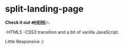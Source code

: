 # split-landing-page

  <b>Check it out :fire:<a target="_blank" href="https://matsta25.github.io/split-landing-page/">HERE</a></b>:fire:.

  -HTML5
  -CSS3 transition and a bit of vanilla JavaScript.

  Little Responsive :)
